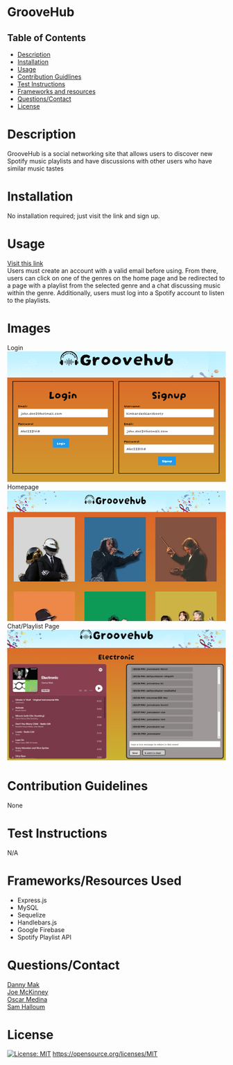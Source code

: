 # GrooveHub

  ##  Table of Contents 
   - [Description](#desc) 
   - [Installation](#ins)
   - [Usage](#use)
   - [Contribution Guidlines](#con) 
   - [Test Instructions](#test)
   - [Frameworks and resources](#frame)
   - [Questions/Contact](#ques)
   - [License](#license) 
  
  # Description <a id="desc"></a>
  GrooveHub is a social networking site that allows users to discover new Spotify music playlists and have discussions with other users who have similar music tastes
  
  # Installation <a id="ins"></a>
  No installation required; just visit the link and sign up.
  
  # Usage <a id="use"></a>
  <a href="https://groovehub-2023.herokuapp.com/">Visit this link</a> <br>
  Users must create an account with a valid email before using. From there, users can click on one of the genres on the home page and be redirected to a page with a playlist from the selected genre and a chat discussing music within the genre. Additionally, users must log into a Spotify account to listen to the playlists.

  # Images
  Login
  <br>
  <img src="./public/images/Groovehub%20Login.png" width ="600" height="300">
  <br>
  Homepage
  <br>
  <img src="./public/images/GrooveHub%20Homepage.png" width ="600" height="300">
  <br>
  Chat/Playlist Page
  <br>
  <img src="./public/images/Chat%20Page.png" width ="600" height="300">
  # Contribution Guidelines <a id="con"></a>
  None
  
  # Test Instructions <a id="test"></a>
  N/A

  # Frameworks/Resources Used <a id="frame"></a>
  - Express.js
  - MySQL
  - Sequelize
  - Handlebars.js
  - Google Firebase
  - Spotify Playlist API

  
  # Questions/Contact <a id="ques"></a>
  <a href="https://github.com/Dannymak1993">Danny Mak</a>
  <br>
  <a href="https://github.com/Joecode22">Joe McKinney</a>
  <br>
  <a href="https://github.com/oscarmedina234">Oscar Medina</a>
  <br>
  <a href="https://github.com/SamH16205">Sam Halloum</a>
  

  # License
  [![License: MIT](https://img.shields.io/badge/License-MIT-yellow.svg)](https://opensource.org/licenses/MIT) https://opensource.org/licenses/MIT 
  <a id="license"></a>
  